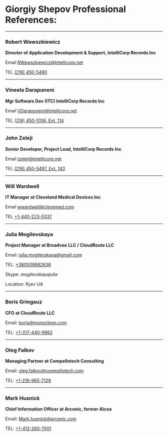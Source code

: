# Giorgiy Shepov Professional References:


---


### Robert Wawszkiewicz
**Director of Application Development & Support, IntelliCorp Records Inc**

Email              [RWawszkiewicz@Intellicorp.net](mailto:RWawszkiewicz@Intellicorp.net)

TEL                [(216) 450-5490](tel:+1-216-450-5490)

---

### Vineela Darapuneni
**Mgr  Software Dev (ITC) IntelliCorp Records Inc**

Email              [VDarapuneni@Intellicorp.net](mailto:VDarapuneni@Intellicorp.net)

TEL                [(216) 450-5106, Ext. 114](tel:+1-216-450-5106)

---

### John Zeleji
**Senior Developer, Project Lead, IntelliCorp Records Inc**

Email              [jzeleji@intellicorp.net](mailto:jzeleji@intellicorp.net)

TEL                [(216) 450-5497, Ext. 143](tel:+1-216-450-5497)

---

### Will Wardwell       
**IT Manager at Cleveland Medical Devices Inc**

Email              [wwardwell@clevemed.com](mailto:wwardwell@clevemed.com)

TEL                [+1-440-223-5337](tel:+1-440-223-5337)

---


### Julia Mogilevskaya
**Project Manager at  Broadvox LLC / CloudRoute LLC**

Email:              [julia.mogilevskaya@gmail.com](mailto:julia.mogilevskaya@gmail.com)

TEL:                [+380509892636](tel:+380509892636)

Skype:              *mogilevskayajulia*

Location:           *Kyev UA*


---


### Boris Gringauz
**CFO at CloudRoute LLC**

Email:              [boris@monoclego.com](mailto:boris@monoclego.com)

TEL:                [+1-317-440-9962](tel:+1-317-440-9962)


---


### Oleg Falkov
**Managing Partner at Compellotech Consulting**

Email:              [oleg.falkov@compellotech.com](mailto:oleg.falkov@compellotech.com)

TEL:                [+1-216-965-7129](tel:+1-216-965-7129)


---


### Mark  Husnick
**Chief Information Officer at Arconic, former Alcoa**

Email:              [Mark.husnick@arconic.com](mailto:Mark.husnick@arconic.com)

TEL:                [+1-412-260-7001](tel:+1-412-260-7001)




